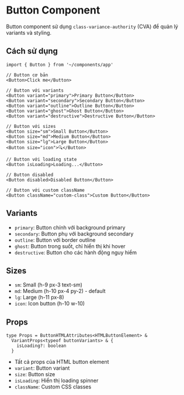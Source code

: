 # Button Component

Button component sử dụng `class-variance-authority` (CVA) để quản lý variants và styling.

## Cách sử dụng

```tsx
import { Button } from '~/components/app'

// Button cơ bản
<Button>Click me</Button>

// Button với variants
<Button variant="primary">Primary Button</Button>
<Button variant="secondary">Secondary Button</Button>
<Button variant="outline">Outline Button</Button>
<Button variant="ghost">Ghost Button</Button>
<Button variant="destructive">Destructive Button</Button>

// Button với sizes
<Button size="sm">Small Button</Button>
<Button size="md">Medium Button</Button>
<Button size="lg">Large Button</Button>
<Button size="icon">🔍</Button>

// Button với loading state
<Button isLoading>Loading...</Button>

// Button disabled
<Button disabled>Disabled Button</Button>

// Button với custom className
<Button className="custom-class">Custom Button</Button>
```

## Variants

- `primary`: Button chính với background primary
- `secondary`: Button phụ với background secondary
- `outline`: Button với border outline
- `ghost`: Button trong suốt, chỉ hiển thị khi hover
- `destructive`: Button cho các hành động nguy hiểm

## Sizes

- `sm`: Small (h-9 px-3 text-sm)
- `md`: Medium (h-10 px-4 py-2) - default
- `lg`: Large (h-11 px-8)
- `icon`: Icon button (h-10 w-10)

## Props

```tsx
type Props = ButtonHTMLAttributes<HTMLButtonElement> &
  VariantProps<typeof buttonVariants> & {
    isLoading?: boolean
  }
```

- Tất cả props của HTML button element
- `variant`: Button variant
- `size`: Button size
- `isLoading`: Hiển thị loading spinner
- `className`: Custom CSS classes
